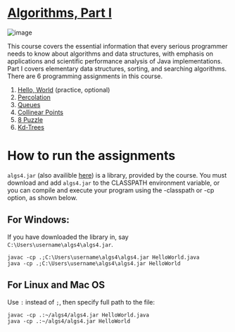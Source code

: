 # [Algorithms, Part I](https://www.coursera.org/learn/algorithms-part1)
![image](https://github.com/your-hamster/algorithms-by-princeton/assets/106545363/c6393c27-aa64-4757-be5f-19ab45bb94c5)


This course covers the essential information that every serious programmer needs to know about algorithms and data structures, with emphasis on applications and scientific performance analysis of Java implementations. Part I covers elementary data structures, sorting, and searching algorithms.
There are 6 programming assignments in this course.
1. [Hello, World](https://coursera.cs.princeton.edu/algs4/assignments/hello/specification.php) (practice, optional)
2. [Percolation](https://coursera.cs.princeton.edu/algs4/assignments/percolation/specification.php)
3. [Queues](https://coursera.cs.princeton.edu/algs4/assignments/queues/specification.php)
4. [Collinear Points](https://coursera.cs.princeton.edu/algs4/assignments/collinear/specification.php)
5. [8 Puzzle](https://coursera.cs.princeton.edu/algs4/assignments/8puzzle/specification.php)
6. [Kd-Trees](https://coursera.cs.princeton.edu/algs4/assignments/kdtree/specification.php)

# How to run the assignments
`algs4.jar` (also availible [here](https://github.com/kevin-wayne/algs4/)) is a library, provided by the course. You must download and add `algs4.jar` to the CLASSPATH environment variable, or you can compile and execute your program using the -classpath or -cp option, as shown below.


## For Windows:
If you have downloaded the library in, say `C:\Users\username\algs4\algs4.jar`.
```
javac -cp .;C:\Users\username\algs4\algs4.jar HelloWorld.java
java -cp .;C:\Users\username\algs4\algs4.jar HelloWorld
```

## For Linux and Mac OS
Use `:` instead of `;`, then specify full path to the file:
```
javac -cp .:~/algs4/algs4.jar HelloWorld.java
java -cp .:~/algs4/algs4.jar HelloWorld
```
